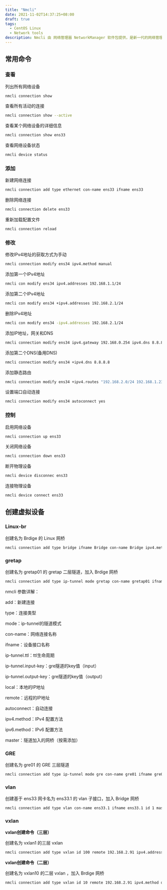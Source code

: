 ```yaml
---
title: "Nmcli"
date: 2021-11-02T14:37:25+08:00
draft: true
tags:
  - CentOS Linux
  - Network tools
description: Nmcli 由 网络管理器 NetworkManager 软件包提供，是新一代的网络管理工具
---
```




## 常用命令

### 查看

列出所有网络设备

```bash
nmcli connection show
```

查看所有活动的连接

```bash
nmcli connection show --active
```

查看某个网络设备的详细信息

```bash
nmcli connection show ens33
```

查看网络设备状态

```bash
nmcli device status
```

### 添加

新建网络连接

```bash
nmcli connection add type ethernet con-name ens33 ifname ens33
```

删除网络连接

```bash
nmcli connection delete ens33
```

重新加载配置文件

```bash
nmcli connection reload
```

### 修改

修改IPv4地址的获取方式为手动

```bash
nmcli connection modify ens34 ipv4.method manual
```

添加第一个IPv4地址

```bash
nmcli con modify ens34 ipv4.addresses 192.168.1.1/24
```

添加第二个IPv4地址

```bash
nmcli con modify ens34 +ipv4.addresses 192.168.2.1/24
```

删除IPv4地址

```bash
nmcli con modify ens34 -ipv4.addresses 192.168.2.1/24
```

添加IP地址，网关和DNS

```bash
nmcli connection modify ens34 ipv4.gateway 192.168.0.254 ipv4.dns 8.8.8.8
```

添加第二个DNS(备用DNS)

```bash
nmcli connection modify ens34 +ipv4.dns 8.8.8.8
```

添加静态路由

```bash
nmcli connection modify ens34 +ipv4.routes "192.168.2.0/24 192.168.1.233"
```

设置端口自动连接

```bash
nmcli connection modify ens34 autoconnect yes
```

### 控制

启用网络设备

```bash
nmcli connection up ens33
```

关闭网络设备

```bash
nmcli connection down ens33
```

断开物理设备

```bash
nmcli device disconnec ens33
```

连接物理设备


```bash
nmcli device connect ens33
```

## 创建虚拟设备

### Linux-br

创建名为 Brdige 的 Linux 网桥

```bash
nmcli connection add type bridge ifname Bridge con-name Bridge ipv4.method disable ipv6.method disable
```

### gretap

创建名为 gretap01 的 gretap 二层隧道，加入 Brdige 网桥

```bash
nmcli connection add type ip-tunnel mode gretap con-name gretap01 ifname gretap01 ip-tunnel.ttl 255 ip-tunnel.input-key 1 ip-tunnel.output-key 1 local 192.168.2.164 remote 192.168.2.91 ipv4.method disabled ipv6.method disabled master Bridge
```

nmcli 参数详解：

add：新建连接

type：连接类型

mode：ip-tunnel的隧道模式

con-name：网络连接名称

ifname：设备接口名称

ip-tunnel.ttl：ttl生命周期

ip-tunnel.input-key：gre隧道的key值（input）

ip-tunnel.output-key：gre隧道的key值（output）

local：本地的IP地址

remote：远程的IP地址

autoconnect：自动连接  

ipv4.method：IPv4 配置方法

ipv6.method：IPv6 配置方法

master：隧道加入的网桥（按需添加）

### GRE

创建名为 gre01 的 GRE 三层隧道

```bash
nmcli connection add type ip-tunnel mode gre con-name gre01 ifname gre01 remote 192.168.2.91 local 192.168.2.164 ipv4.addresses 172.233.1.2/24 ip-tunnel.input-key 1 ip-tunnel.output-key 1 ip-tunnel.ttl 255 ipv4.method manual ipv6.method disable
```

### vlan

创建基于 ens33 网卡名为 ens33.1 的 vlan 子接口，加入 Bridge 网桥

```bash
nmcli connection add type vlan con-name ens33.1 ifname ens33.1 id 1 master Bridge dev ens33
```

### vxlan

**vxlan创建命令（三层）**

创建名为 vxlan1 的三层 vxlan

```bash
nmcli connection add type vxlan id 100 remote 192.168.2.91 ipv4.addresses 172.233.233.1/24 ipv4.method manual ipv6.method disabled ifname vxlan1 connection.id vxlan1 vxlan.parent ens32
```

**vxlan创建命令（二层）**

创建名为 vxlan10 的二层 vxlan ，加入 Brdige 网桥

```bash
nmcli connection add type vxlan id 10 remote 192.168.2.91 ipv4.method disabled ipv6.method disabled ifname vxlan10 connection.id vxlan10 vxlan.parent ens32 master Bridge
```





